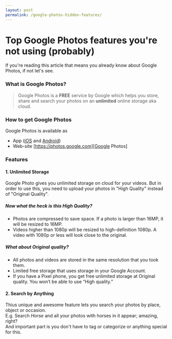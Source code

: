 ```yaml
---
layout: post
permalink: /google-photos-hidden-features/
---
```

Top Google Photos features you're not using (probably)
===

If you're reading this article that means you already know about Google Photos, if not let's see.

### What is Google Photos?

>Google Photos is a **FREE** service by Google which helps you store, share and search your photos on an __unlimited__ online storage aka cloud.

### How to get Google Photos

Google Photos is available as
* App ([iOS][Google Photos iTunes] and [Android][Google Photos Android])
* Web-site [https://photos.google.com][Google Photos]

### Features
#### 1. Unlimited Storage  
Google Photo gives you unlimited storage on cloud for your videos. But in order to use this, you need to upload your photos in "High Quality" instead of "Original Quality".  
##### Now what the heck is this _High Quality_?  
* Photos are compressed to save space. If a photo is larger than 16MP, it will be resized to 16MP.  
* Videos higher than 1080p will be resized to high-definition 1080p. A video with 1080p or less will look close to the original.
##### What about Original quality?
* All photos and videos are stored in the same resolution that you took them.
* Limited free storage that uses storage in your Google Account.
* If you have a Pixel phone, you get free unlimited storage at Original quality. You won’t be able to use “High quality.”

#### 2. Search by Anything
Thius unique and awesome feature lets you search your photos by place, object or occasion.  
E.g. Search _Horse_ and all your photos with horses in it appear; amazing, right?  
And important part is you don't have to tag or categorize or anything special for this.


[Google Photos]: https://goo.gl/Blkw0J
[Google Photos Android]: https://goo.gl/3Xx9k8
[Google Photos iTunes]: https://goo.gl/zgCEMd

